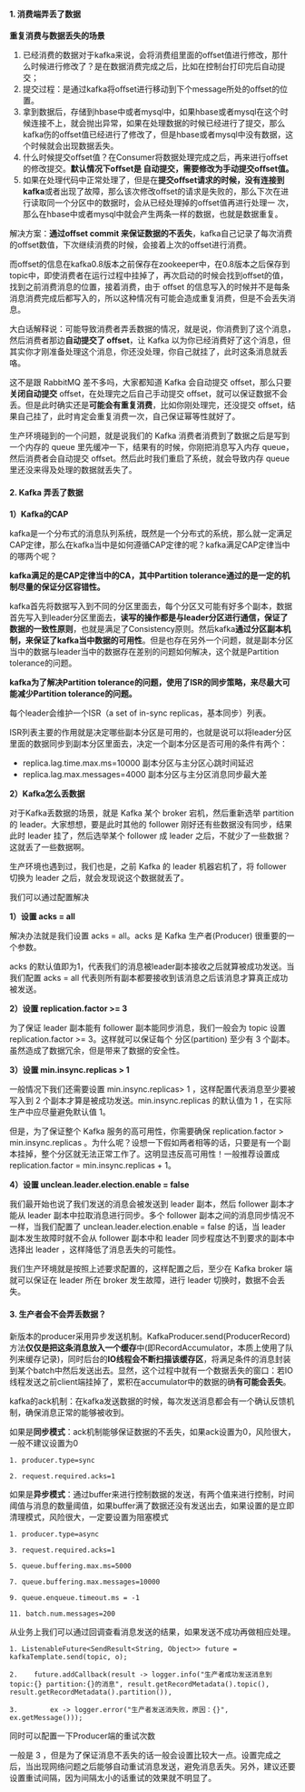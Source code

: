 #### 1. 消费端弄丢了数据

**重复消费与数据丢失的场景**

1. 已经消费的数据对于kafka来说，会将消费组里面的oﬀset值进行修改，那什么时候进行修改了？是在数据消费完成之后，比如在控制台打印完后自动提交；
2. 提交过程：是通过kafka将oﬀset进行移动到下个message所处的oﬀset的位置。
3. 拿到数据后，存储到hbase中或者mysql中，如果hbase或者mysql在这个时候连接不上，就会抛出异常，如果在处理数据的时候已经进行了提交，那么kafka伤的oﬀset值已经进行了修改了，但是hbase或者mysql中没有数据，这个时候就会出现数据丢失。
4. 什么时候提交oﬀset值？在Consumer将数据处理完成之后，再来进行oﬀset的修改提交。**默认情况下oﬀset是 自动提交，需要修改为手动提交oﬀset值。**
5. 如果在处理代码中正常处理了，但是在**提交oﬀset请求的时候，没有连接到kafka**或者出现了故障，那么该次修改oﬀset的请求是失败的，那么下次在进行读取同一个分区中的数据时，会从已经处理掉的oﬀset值再进行处理一 次，那么在hbase中或者mysql中就会产生两条一样的数据，也就是数据重复。



解决方案：**通过offset commit 来保证数据的不丢失**，kafka自己记录了每次消费的offset数值，下次继续消费的时候，会接着上次的offset进行消费。



而offset的信息在kafka0.8版本之前保存在zookeeper中，在0.8版本之后保存到topic中，即使消费者在运行过程中挂掉了，再次启动的时候会找到offset的值，找到之前消费消息的位置，接着消费，由于 offset 的信息写入的时候并不是每条消息消费完成后都写入的，所以这种情况有可能会造成重复消费，但是不会丢失消息。



大白话解释说：可能导致消费者弄丢数据的情况，就是说，你消费到了这个消息，然后消费者那边**自动提交了 offset**，让 Kafka 以为你已经消费好了这个消息，但其实你才刚准备处理这个消息，你还没处理，你自己就挂了，此时这条消息就丢咯。

这不是跟 RabbitMQ 差不多吗，大家都知道 Kafka 会自动提交 offset，那么只要**关闭自动提交** offset，在处理完之后自己手动提交 offset，就可以保证数据不会丢。但是此时确实还是**可能会有重复消费**，比如你刚处理完，还没提交 offset，结果自己挂了，此时肯定会重复消费一次，自己保证幂等性就好了。

生产环境碰到的一个问题，就是说我们的 Kafka 消费者消费到了数据之后是写到一个内存的 queue 里先缓冲一下，结果有的时候，你刚把消息写入内存 queue，然后消费者会自动提交 offset。然后此时我们重启了系统，就会导致内存 queue 里还没来得及处理的数据就丢失了。



#### 2. Kafka 弄丢了数据

**1）Kafka的CAP**

kafka是一个分布式的消息队列系统，既然是一个分布式的系统，那么就一定满足CAP定律，那么在kafka当中是如何遵循CAP定律的呢？kafka满足CAP定律当中的哪两个呢？



**kafka满足的是CAP定律当中的CA，其中Partition tolerance通过的是一定的机制尽量的保证分区容错性。**

kafka首先将数据写入到不同的分区里面去，每个分区又可能有好多个副本，数据首先写入到leader分区里面去，**读写的操作都是与leader分区进行通信，保证了数据的一致性原则**，也就是满足了Consistency原则。然后kafka**通过分区副本机制，来保证了kafka当中数据的可用性**。但是也存在另外一个问题，就是副本分区当中的数据与leader当中的数据存在差别的问题如何解决，这个就是Partition tolerance的问题。



**kafka为了解决Partition tolerance的问题，使用了ISR的同步策略，来尽最大可能减少Partition tolerance的问题。**

每个leader会维护一个ISR（a set of in-sync replicas，基本同步）列表。



ISR列表主要的作用就是决定哪些副本分区是可用的，也就是说可以将leader分区里面的数据同步到副本分区里面去，决定一个副本分区是否可用的条件有两个：

- replica.lag.time.max.ms=10000 副本分区与主分区心跳时间延迟
- replica.lag.max.messages=4000 副本分区与主分区消息同步最大差



**2）Kafka怎么丢数据**

对于Kafka丢数据的场景，就是 Kafka 某个 broker 宕机，然后重新选举 partition 的 leader。大家想想，要是此时其他的 follower 刚好还有些数据没有同步，结果此时 leader 挂了，然后选举某个 follower 成 leader 之后，不就少了一些数据？这就丢了一些数据啊。

生产环境也遇到过，我们也是，之前 Kafka 的 leader 机器宕机了，将 follower 切换为 leader 之后，就会发现说这个数据就丢了。



我们可以通过配置解决

**1）设置 acks = all**

解决办法就是我们设置 acks = all。acks 是 Kafka 生产者(Producer) 很重要的一个参数。

acks 的默认值即为1，代表我们的消息被leader副本接收之后就算被成功发送。当我们配置 acks = all 代表则所有副本都要接收到该消息之后该消息才算真正成功被发送。



**2）设置 replication.factor >= 3**

为了保证 leader 副本能有 follower 副本能同步消息，我们一般会为 topic 设置 replication.factor >= 3。这样就可以保证每个 分区(partition) 至少有 3 个副本。虽然造成了数据冗余，但是带来了数据的安全性。



**3）设置 min.insync.replicas > 1**

一般情况下我们还需要设置 min.insync.replicas> 1 ，这样配置代表消息至少要被写入到 2 个副本才算是被成功发送。min.insync.replicas 的默认值为 1 ，在实际生产中应尽量避免默认值 1。

但是，为了保证整个 Kafka 服务的高可用性，你需要确保 replication.factor > min.insync.replicas 。为什么呢？设想一下假如两者相等的话，只要是有一个副本挂掉，整个分区就无法正常工作了。这明显违反高可用性！一般推荐设置成 replication.factor = min.insync.replicas + 1。



**4）设置 unclean.leader.election.enable = false**

我们最开始也说了我们发送的消息会被发送到 leader 副本，然后 follower 副本才能从 leader 副本中拉取消息进行同步。多个 follower 副本之间的消息同步情况不一样，当我们配置了 unclean.leader.election.enable = false 的话，当 leader 副本发生故障时就不会从 follower 副本中和 leader 同步程度达不到要求的副本中选择出 leader ，这样降低了消息丢失的可能性。



我们生产环境就是按照上述要求配置的，这样配置之后，至少在 Kafka broker 端就可以保证在 leader 所在 broker 发生故障，进行 leader 切换时，数据不会丢失。



#### 3. 生产者会不会弄丢数据？

新版本的producer采用异步发送机制。KafkaProducer.send(ProducerRecord)方法**仅仅是把这条消息放入一个缓存**中(即RecordAccumulator，本质上使用了队列来缓存记录)，同时后台的**IO线程会不断扫描该缓存区**，将满足条件的消息封装到某个batch中然后发送出去。显然，这个过程中就有一个数据丢失的窗口：若IO线程发送之前client端挂掉了，累积在accumulator中的数据的确**有可能会丢失**。



kafka的ack机制：在kafka发送数据的时候，每次发送消息都会有一个确认反馈机制，确保消息正常的能够被收到。

如果是**同步模式**：ack机制能够保证数据的不丢失，如果ack设置为0，风险很大，一般不建议设置为0

```
1. producer.type=sync 

2. request.required.acks=1 
```



如果是**异步模式**：通过buffer来进行控制数据的发送，有两个值来进行控制，时间阈值与消息的数量阈值，如果buffer满了数据还没有发送出去，如果设置的是立即清理模式，风险很大，一定要设置为阻塞模式

```
1. producer.type=async 

3. request.required.acks=1 

5. queue.buffering.max.ms=5000 

7. queue.buffering.max.messages=10000 

9. queue.enqueue.timeout.ms = -1 

11. batch.num.messages=200 
```



从业务上我们可以通过回调查看消息发送的结果，如果发送不成功再做相应处理。

```
1. ListenableFuture<SendResult<String, Object>> future = kafkaTemplate.send(topic, o); 

2.    future.addCallback(result -> logger.info("生产者成功发送消息到topic:{} partition:{}的消息", result.getRecordMetadata().topic(), result.getRecordMetadata().partition()), 

3.        ex -> logger.error("生产者发送消失败，原因：{}", ex.getMessage())); 
```



同时可以配置一下Producer端的重试次数

一般是 3 ，但是为了保证消息不丢失的话一般会设置比较大一点。设置完成之后，当出现网络问题之后能够自动重试消息发送，避免消息丢失。另外，建议还要设置重试间隔，因为间隔太小的话重试的效果就不明显了。